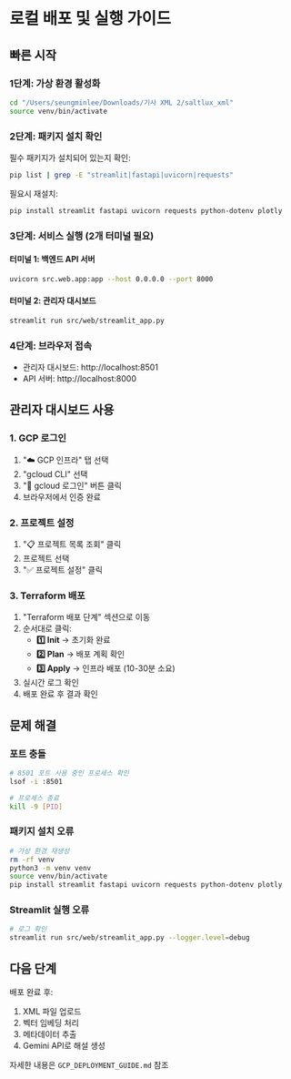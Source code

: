 # 로컬 배포 및 실행 가이드

## 빠른 시작

### 1단계: 가상 환경 활성화

```bash
cd "/Users/seungminlee/Downloads/기사 XML 2/saltlux_xml"
source venv/bin/activate
```

### 2단계: 패키지 설치 확인

필수 패키지가 설치되어 있는지 확인:
```bash
pip list | grep -E "streamlit|fastapi|uvicorn|requests"
```

필요시 재설치:
```bash
pip install streamlit fastapi uvicorn requests python-dotenv plotly
```

### 3단계: 서비스 실행 (2개 터미널 필요)

#### 터미널 1: 백엔드 API 서버
```bash
uvicorn src.web.app:app --host 0.0.0.0 --port 8000
```

#### 터미널 2: 관리자 대시보드
```bash
streamlit run src/web/streamlit_app.py
```

### 4단계: 브라우저 접속

- 관리자 대시보드: http://localhost:8501
- API 서버: http://localhost:8000

## 관리자 대시보드 사용

### 1. GCP 로그인
1. "☁️ GCP 인프라" 탭 선택
2. "gcloud CLI" 선택
3. "🔑 gcloud 로그인" 버튼 클릭
4. 브라우저에서 인증 완료

### 2. 프로젝트 설정
1. "📋 프로젝트 목록 조회" 클릭
2. 프로젝트 선택
3. "✅ 프로젝트 설정" 클릭

### 3. Terraform 배포
1. "Terraform 배포 단계" 섹션으로 이동
2. 순서대로 클릭:
   - **1️⃣ Init** → 초기화 완료
   - **2️⃣ Plan** → 배포 계획 확인
   - **3️⃣ Apply** → 인프라 배포 (10-30분 소요)
3. 실시간 로그 확인
4. 배포 완료 후 결과 확인

## 문제 해결

### 포트 충돌
```bash
# 8501 포트 사용 중인 프로세스 확인
lsof -i :8501

# 프로세스 종료
kill -9 [PID]
```

### 패키지 설치 오류
```bash
# 가상 환경 재생성
rm -rf venv
python3 -m venv venv
source venv/bin/activate
pip install streamlit fastapi uvicorn requests python-dotenv plotly
```

### Streamlit 실행 오류
```bash
# 로그 확인
streamlit run src/web/streamlit_app.py --logger.level=debug
```

## 다음 단계

배포 완료 후:
1. XML 파일 업로드
2. 벡터 임베딩 처리
3. 메타데이터 추출
4. Gemini API로 해설 생성

자세한 내용은 `GCP_DEPLOYMENT_GUIDE.md` 참조
